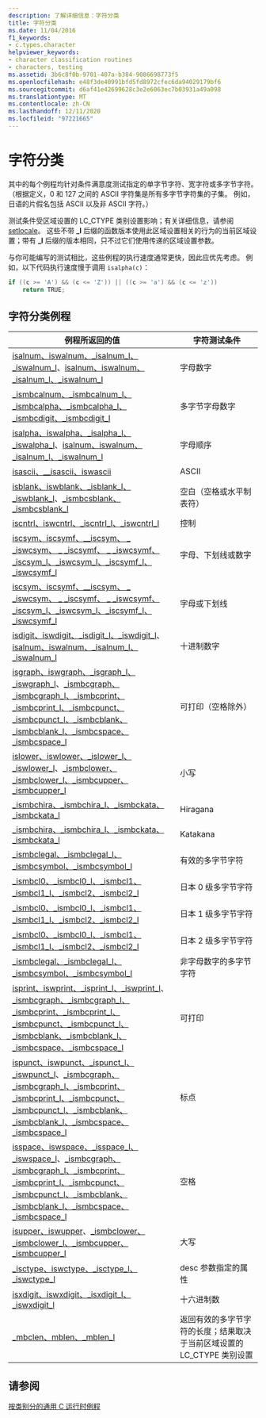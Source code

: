 ```yaml
---
description: 了解详细信息：字符分类
title: 字符分类
ms.date: 11/04/2016
f1_keywords:
- c.types.character
helpviewer_keywords:
- character classification routines
- characters, testing
ms.assetid: 3b6c8f0b-9701-407a-b384-9086698773f5
ms.openlocfilehash: e48f3de40991bfd5fd8972cfec6da94029179bf6
ms.sourcegitcommit: d6af41e42699628c3e2e6063ec7b03931a49a098
ms.translationtype: MT
ms.contentlocale: zh-CN
ms.lasthandoff: 12/11/2020
ms.locfileid: "97221665"
---
```

# <a name="character-classification"></a>字符分类

其中的每个例程均针对条件满意度测试指定的单字节字符、宽字符或多字节字符。 （根据定义，0 和 127 之间的 ASCII 字符集是所有多字节字符集的子集。 例如，日语的片假名包括 ASCII 以及非 ASCII 字符。）

测试条件受区域设置的 LC_CTYPE 类别设置影响；有关详细信息，请参阅 [setlocale](../c-runtime-library/reference/setlocale-wsetlocale.md)。 这些不带 **_l** 后缀的函数版本使用此区域设置相关的行为的当前区域设置；带有 **_l** 后缀的版本相同，只不过它们使用传递的区域设置参数。

与你可能编写的测试相比，这些例程的执行速度通常更快，因此应优先考虑。 例如，以下代码执行速度慢于调用 `isalpha(c)`：

```C
if ((c >= 'A') && (c <= 'Z')) || ((c >= 'a') && (c <= 'z'))
    return TRUE;
```

## <a name="character-classification-routines"></a>字符分类例程

|例程所返回的值|字符测试条件|
|-------------|------------------------------|
|[isalnum、iswalnum、_isalnum_l、_iswalnum_l](../c-runtime-library/reference/isalnum-iswalnum-isalnum-l-iswalnum-l.md)、[isalnum、iswalnum、_isalnum_l、_iswalnum_l](../c-runtime-library/reference/ismbcalnum-functions.md)|字母数字|
|[_ismbcalnum、_ismbcalnum_l、_ismbcalpha、_ismbcalpha_l、_ismbcdigit、_ismbcdigit_l](../c-runtime-library/reference/ismbcalnum-functions.md)|多字节字母数字|
|[isalpha、iswalpha、_isalpha_l、_iswalpha_l](../c-runtime-library/reference/isalpha-iswalpha-isalpha-l-iswalpha-l.md)、[isalnum、iswalnum、_isalnum_l、_iswalnum_l](../c-runtime-library/reference/ismbcalnum-functions.md)|字母顺序|
|[isascii、__isascii、iswascii](../c-runtime-library/reference/isascii-isascii-iswascii.md)|ASCII|
|[isblank、iswblank、_isblank_l、_iswblank_l](../c-runtime-library/reference/isblank-iswblank-isblank-l-iswblank-l.md)、[_ismbcsblank、_ismbcsblank_l](../c-runtime-library/reference/ismbcgraph-functions.md)|空白（空格或水平制表符）|
|[iscntrl、iswcntrl、_iscntrl_l、_iswcntrl_l](../c-runtime-library/reference/iscntrl-iswcntrl-iscntrl-l-iswcntrl-l.md)|控制|
|[iscsym、iscsymf、__iscsym、 \_ _iswcsym、 \_ _iscsymf、 \_ _iswcsymf、_iscsym_l、_iswcsym_l、_iscsymf_l、_iswcsymf_l](../c-runtime-library/reference/iscsym-functions.md)|字母、下划线或数字|
|[iscsym、iscsymf、__iscsym、 \_ _iswcsym、 \_ _iscsymf、 \_ _iswcsymf、_iscsym_l、_iswcsym_l、_iscsymf_l、_iswcsymf_l](../c-runtime-library/reference/iscsym-functions.md)|字母或下划线|
|[isdigit、iswdigit、_isdigit_l、_iswdigit_l](../c-runtime-library/reference/isdigit-iswdigit-isdigit-l-iswdigit-l.md)、[isalnum、iswalnum、_isalnum_l、_iswalnum_l](../c-runtime-library/reference/ismbcalnum-functions.md)|十进制数字|
|[isgraph、iswgraph、_isgraph_l、_iswgraph_l](../c-runtime-library/reference/isgraph-iswgraph-isgraph-l-iswgraph-l.md)、[_ismbcgraph、_ismbcgraph_l、_ismbcprint、_ismbcprint_l、_ismbcpunct、_ismbcpunct_l、_ismbcblank、_ismbcblank_l、_ismbcspace、_ismbcspace_l](../c-runtime-library/reference/ismbcgraph-functions.md)|可打印（空格除外）|
|[islower、iswlower、_islower_l、_iswlower_l](../c-runtime-library/reference/islower-iswlower-islower-l-iswlower-l.md)、[_ismbclower、_ismbclower_l、_ismbcupper、_ismbcupper_l](../c-runtime-library/reference/ismbclower-ismbclower-l-ismbcupper-ismbcupper-l.md)|小写|
|[_ismbchira、_ismbchira_l、_ismbckata、_ismbckata_l](../c-runtime-library/reference/ismbchira-ismbchira-l-ismbckata-ismbckata-l.md)|Hiragana|
|[_ismbchira、_ismbchira_l、_ismbckata、_ismbckata_l](../c-runtime-library/reference/ismbchira-ismbchira-l-ismbckata-ismbckata-l.md)|Katakana|
|[_ismbclegal、_ismbclegal_l、_ismbcsymbol、_ismbcsymbol_l](../c-runtime-library/reference/ismbclegal-ismbclegal-l-ismbcsymbol-ismbcsymbol-l.md)|有效的多字节字符|
|[_ismbcl0、_ismbcl0_l、_ismbcl1、_ismbcl1_l、_ismbcl2、_ismbcl2_l](../c-runtime-library/reference/ismbcl0-ismbcl0-l-ismbcl1-ismbcl1-l-ismbcl2-ismbcl2-l.md)|日本 0 级多字节字符|
|[_ismbcl0、_ismbcl0_l、_ismbcl1、_ismbcl1_l、_ismbcl2、_ismbcl2_l](../c-runtime-library/reference/ismbcl0-ismbcl0-l-ismbcl1-ismbcl1-l-ismbcl2-ismbcl2-l.md)|日本 1 级多字节字符|
|[_ismbcl0、_ismbcl0_l、_ismbcl1、_ismbcl1_l、_ismbcl2、_ismbcl2_l](../c-runtime-library/reference/ismbcl0-ismbcl0-l-ismbcl1-ismbcl1-l-ismbcl2-ismbcl2-l.md)|日本 2 级多字节字符|
|[_ismbclegal、_ismbclegal_l、_ismbcsymbol、_ismbcsymbol_l](../c-runtime-library/reference/ismbclegal-ismbclegal-l-ismbcsymbol-ismbcsymbol-l.md)|非字母数字的多字节字符|
|[isprint、iswprint、_isprint_l、_iswprint_l](../c-runtime-library/reference/isprint-iswprint-isprint-l-iswprint-l.md)、[_ismbcgraph、_ismbcgraph_l、_ismbcprint、_ismbcprint_l、_ismbcpunct、_ismbcpunct_l、_ismbcblank、_ismbcblank_l、_ismbcspace、_ismbcspace_l](../c-runtime-library/reference/ismbcgraph-functions.md)|可打印|
|[ispunct、iswpunct、_ispunct_l、_iswpunct_l](../c-runtime-library/reference/ispunct-iswpunct-ispunct-l-iswpunct-l.md)、[_ismbcgraph、_ismbcgraph_l、_ismbcprint、_ismbcprint_l、_ismbcpunct、_ismbcpunct_l、_ismbcblank、_ismbcblank_l、_ismbcspace、_ismbcspace_l](../c-runtime-library/reference/ismbcgraph-functions.md)|标点|
|[isspace、iswspace、_isspace_l、_iswspace_l](../c-runtime-library/reference/isspace-iswspace-isspace-l-iswspace-l.md)、[_ismbcgraph、_ismbcgraph_l、_ismbcprint、_ismbcprint_l、_ismbcpunct、_ismbcpunct_l、_ismbcblank、_ismbcblank_l、_ismbcspace、_ismbcspace_l](../c-runtime-library/reference/ismbcgraph-functions.md)|空格|
|[isupper、iswupper](../c-runtime-library/reference/isupper-isupper-l-iswupper-iswupper-l.md)、[_ismbclower、_ismbclower_l、_ismbcupper、_ismbcupper_l](../c-runtime-library/reference/ismbclower-ismbclower-l-ismbcupper-ismbcupper-l.md)|大写|
|[_isctype、iswctype、_isctype_l、_iswctype_l](../c-runtime-library/reference/isctype-iswctype-isctype-l-iswctype-l.md)|desc 参数指定的属性|
|[isxdigit、iswxdigit、_isxdigit_l、_iswxdigit_l](../c-runtime-library/reference/isxdigit-iswxdigit-isxdigit-l-iswxdigit-l.md)|十六进制数|
|[_mbclen、mblen、_mblen_l](../c-runtime-library/reference/mbclen-mblen-mblen-l.md)|返回有效的多字节字符的长度；结果取决于当前区域设置的 LC_CTYPE 类别设置|

## <a name="see-also"></a>请参阅

[按类别分的通用 C 运行时例程](../c-runtime-library/run-time-routines-by-category.md)<br/>
